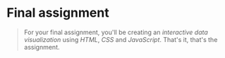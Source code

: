 # Final assignment

> For your final assignment, you'll be creating an *interactive data visualization* using *HTML*, *CSS* and *JavaScript*. That's it, that's the assignment.


